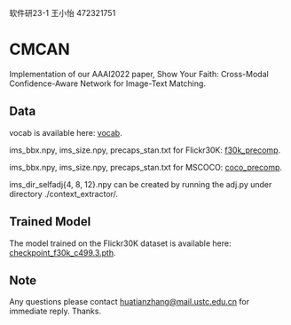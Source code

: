 软件研23-1 王小怡 472321751
# CMCAN

Implementation of our AAAI2022 paper, Show Your Faith: Cross-Modal Confidence-Aware Network for Image-Text Matching.

## Data
vocab is available here: [vocab](https://drive.google.com/drive/folders/1Xxl2452lWrjWuXtFQgzItKRfhUdZRKFt?usp=drive_link).

ims_bbx.npy, ims_size.npy, precaps_stan.txt for Flickr30K: [f30k_precomp](https://drive.google.com/drive/folders/1kuLiCLb5luJdorJuKMVhT7BMVhJSybT-?usp=drive_link).

ims_bbx.npy, ims_size.npy, precaps_stan.txt for MSCOCO: [coco_precomp](https://drive.google.com/drive/folders/1iKUOq4NL14I3imhUuPB0sdF_DZHgB4o7?usp=drive_link).

ims_dir_selfadj{4, 8, 12}.npy can be created by running the adj.py under directory ./context_extractor/.

## Trained Model
The model trained on the Flickr30K dataset is available here: [checkpoint_f30k_c499.3.pth](https://drive.google.com/file/d/1x89dKj87PZh1Ke-hfxlU94ui6T7fdk31/view?usp=drive_link).

## Note
Any questions please contact huatianzhang@mail.ustc.edu.cn for immediate reply. Thanks.


